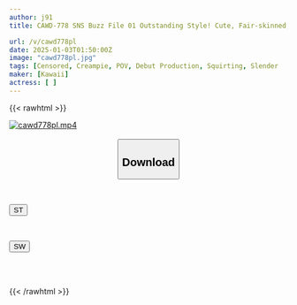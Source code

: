 ```yaml
---
author: j91
title: CAWD-778 SNS Buzz File 01 Outstanding Style! Cute, Fair-skinned, Slender Yoko Dancer, A Certain Famous Private University, A Certain Famous Yoko Organization Member, Born In The Birthplace Of Yoko, While Filming A Close-up Interview... She Got Drunk And Squirted And Even Had A Creampie! She's So Erotic That The POV Footage Was L****d As An AV!

url: /v/cawd778pl
date: 2025-01-03T01:50:00Z
image: "cawd778pl.jpg"
tags: [Censored, Creampie, POV, Debut Production, Squirting, Slender	]
maker: [Kawaii]
actress: [ ]
---
```



{{< rawhtml >}}

<div class="video" data-videoid="kKyp8eArPgIY3K">
    <a href="javascript:;">
        <img src="/v/cawd778pl/cawd778pl.jpg" width="WIDTH" height="HEIGHT" alt="cawd778pl.mp4" loading="lazy">
    </a>
</div>

<script type="text/javascript" src="https://j91.asia/asset/on-demand-st.js"></script>

<br>
  <link rel="stylesheet" href="https://j91.asia/asset/bs5.css">
  
  <center>
  <button class="btn btn-primary" type="button" data-bs-toggle="collapse" data-bs-target=".multi-collapse" aria-expanded="false" aria-controls="multiCollapseExample1 multiCollapseExample2"><h2>Download</h2></button></center>
</p>
<div class="row">
  <div class="col">
    <div class="collapse multi-collapse" id="multiCollapseExample1">
      <div class="card card-body">
	      	      <br>
<div class="buttons">  
<p><a href="/v/cawd778pl/st.html" target="_blank"><button class="btn-hover color-3"><i class="fa fa-download"></i> ST</button></a></p></div>
    </div>
  </div>
</div>
  <div class="col">
    <div class="collapse multi-collapse" id="multiCollapseExample2">
      <div class="card card-body">
	      <br>
<div class="buttons">
<p><a href="/v/cawd778pl/sw.html" target="_blank"><button class="btn-hover color-2"><i class="fa fa-download"></i> SW</button></a></p></div>
<br><br>
      </div>
    </div>
  </div>
</div>

{{< /rawhtml >}}